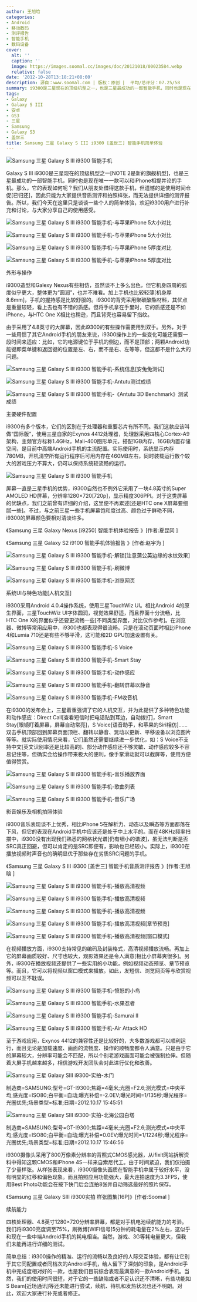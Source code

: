 ```yaml
---
author: 王旭晗
categories:
- Android
- 移动数码
- 测评报告
- 智能手机
- 数码设备
cover:
  alt: ''
  caption: ''
  image: https://images.soomal.cc/images/doc/20121018/00023584.webp
  relative: false
date: '2012-10-28T13:18:21+08:00'
description: 源自：www.soomal.com | 版权：原创 |  平均/总评分：07.25/58
summary: i9300是三星现在的顶级机型之一，也是三星最成功的一部智能手机，同时也是现在唯一一款可以和iPhone相提并论的手机。那么，它的表现如何呢？我们从朋友处借得这款手机，但遗憾的是使用时间仓促[已归还]，因此而无法提供详细的测评报告。我们在此只谈谈个人的简单体验……
tags:
- Galaxy
- Galaxy S III
- 安卓
- GS3
- 三星
- Samsung
- Galaxy S3
- 盖世三
title: Samsung 三星 Galaxy S III i9300 [盖世三] 智能手机简单体验
---
```


![Samsung 三星 Galaxy S III i9300 智能手机](https://images.soomal.cc/images/doc/20121018/00023578.webp)



Galaxy S III i9300是三星现在的顶级机型之一[NOTE 2是新的旗舰机型]，也是三星最成功的一部智能手机，同时也是现在唯一一款可以和iPhone相提并论的手机。那么，它的表现如何呢？我们从朋友处借得这款手机，但遗憾的是使用时间仓促[已归还]，因此只能为大家提供音质测评和拍照样张，而无法提供详细的测评报告。所以，我们今天在这里只是谈谈一些个人的简单体验，欢迎i9300用户进行补充和讨论，与大家分享自己的使用感受。



![Samsung 三星 Galaxy S III i9300 智能手机-与苹果iPhone 5大小对比](https://images.soomal.cc/images/doc/20121027/00023887.webp)



![Samsung 三星 Galaxy S III i9300 智能手机-与苹果iPhone 5大小对比](https://images.soomal.cc/images/doc/20121027/00023888.webp)



![Samsung 三星 Galaxy S III i9300 智能手机-与苹果iPhone 5厚度对比](https://images.soomal.cc/images/doc/20121027/00023889.webp)



![Samsung 三星 Galaxy S III i9300 智能手机-与苹果iPhone 5厚度对比](https://images.soomal.cc/images/doc/20121027/00023890.webp)



外形与操作



i9300造型和Galexy Nexus有些相仿，虽然谈不上多么出色，但它机身四周的弧度似乎更大，整体更为“圆润”，也并不难看。加上手机也比较轻薄[机身厚8.6mm]，手机的握持感是比较舒服的。i9300的背壳采用聚碳酸酯材料，其优点是重量较轻，看上去也有不错的质感。但将手机拿在手里时，它的质感还是不如iPhone，与HTC One X相比也稍逊，而且背壳也容易留下指纹。



由于采用了4.8英寸的大屏幕，因此i9300的有些操作需要用到双手。另外，对于一些用惯了其它Android手机的朋友来说，i9300操作上的一些变化可能还需要一段时间来适应：比如，它的电源键位于手机的侧边，而不是顶部；两颗Android功能键即菜单键和返回键的位置是左、右，而不是右、左等等，但这都不是什么大的问题。



![Samsung 三星 Galaxy S III i9300 智能手机-系统信息[安兔兔测试]](https://images.soomal.cc/images/doc/20121018/00023606.webp)



![Samsung 三星 Galaxy S III i9300 智能手机-Antutu测试成绩](https://images.soomal.cc/images/doc/20121027/00023891.webp)



![Samsung 三星 Galaxy S III i9300 智能手机-《Antutu 3D Benchmark》测试成绩](https://images.soomal.cc/images/doc/20121027/00023892.webp)



主要硬件配置



i9300有多个版本，它们的区别在于处理器和重要芯片有所不同。我们这款应该叫做“国际版”，使用三星自家的Exynos 4412处理器，处理器采用四核心Cortex-A9架构，主频官方标称1.4GHz，Mali-400图形单元，搭配1GB内存，16GB内置存储空间，是目前中高端Android手机的主流配置。实际使用时，系统显示内存780MB，开机清空所有运行程序后可用内存在460MB左右，同时装载运行数个较大的游戏压力不算大，仍可以保持系统较流畅的运行。



![Samsung 三星 Galaxy S III i9300 智能手机](https://images.soomal.cc/images/doc/20121018/00023581.webp)



屏幕一直是三星手机的优势，i9300自然也不例外它采用了一块4.8英寸的Super AMOLED HD屏幕，分辨率1280×720[720p]，显示精度306PPI。对于这类屏幕的优缺点，我们之前曾有详细的介绍，这里便不再累述[还是HTC one X屏幕要细腻一些]。不过，与之前三星一些手机屏幕饱和度过高、颜色过于鲜艳不同，i9300的屏幕颜色要相对清淡许多。



《Samsung 三星 Galaxy Nexus [i9250] 智能手机体验报告 》[作者:夏昆冈 ]

《Samsung 三星 Galaxy S2 i9100 智能手机体验报告 》[作者:赵宇为 ]



![Samsung 三星 Galaxy S III i9300 智能手机-解锁[注意蒲公英边缘的水纹效果]](https://images.soomal.cc/images/doc/20121018/00023599.webp)



![Samsung 三星 Galaxy S III i9300 智能手机-刷微博](https://images.soomal.cc/images/doc/20121027/00023893.webp)



![Samsung 三星 Galaxy S III i9300 智能手机-浏览网页](https://images.soomal.cc/images/doc/20121027/00023894.webp)



系统UI与特色功能[人机交互]



i9300采用Android 4.0.4操作系统，使用三星TouchWiz UI。相比Android 4的原生界面，三星TouchWiz UI字体圆润，视觉效果舒适，而且界面十分流畅，比HTC One X的界面似乎还要更流畅一些[不同类型界面，对比仅作参考]。在浏览器、微博等常用应用中，i9300也都表现得很流畅。只是在滚动页面时相比iPhone 4和Lumia 710还是有些不够平滑，这可能和2D GPU加速设置有关。



![Samsung 三星 Galaxy S III i9300 智能手机-S Voice](https://images.soomal.cc/images/doc/20121027/00023895.webp)



![Samsung 三星 Galaxy S III i9300 智能手机-Smart Stay](https://images.soomal.cc/images/doc/20121027/00023896.webp)



![Samsung 三星 Galaxy S III i9300 智能手机-动作感应](https://images.soomal.cc/images/doc/20121027/00023897.webp)



![Samsung 三星 Galaxy S III i9300 智能手机-翻转屏幕以静音](https://images.soomal.cc/images/doc/20121027/00023898.webp)



![Samsung 三星 Galaxy S III i9300 智能手机-FM收音机](https://images.soomal.cc/images/doc/20121027/00023899.webp)



在i9300的发布会上，三星着重强调了它的人机交互，并为此提供了多种特色功能和动作感应：Direct Call[查看短信时把电话贴到耳边，自动拨打]，Smart Stay[眼镜盯着屏幕，屏幕自动常亮]，S Voice[语音助手，和苹果的Siri相仿]……双击手机顶部回到屏幕页面顶栏、翻转以静音、晃动以更新、平移设备以浏览图片等等。就实际使用情况来看，它们虽然还需要继续进一步优化，如：S Voice不支持中文[英文识别率还是比较高的]、部分动作感应还不够灵敏、动作感应较多不容易记住等，但确实会给操作带来极大的便利，像手掌滑动就可以截屏等，使用方便值得赞赏。



![Samsung 三星 Galaxy S III i9300 智能手机-音乐播放界面](https://images.soomal.cc/images/doc/20121027/00023905.webp)



![Samsung 三星 Galaxy S III i9300 智能手机-歌曲列表](https://images.soomal.cc/images/doc/20121027/00023906.webp)



![Samsung 三星 Galaxy S III i9300 智能手机-音乐广场](https://images.soomal.cc/images/doc/20121027/00023907.webp)



影音娱乐及相机拍照体验



i9300音乐表现谈不上优秀，相比iPhone 5在解析力、动态以及瞬态等方面都落在下风，但它的表现在Android手机中应该还是处于中上水平的。而在48KHz频率扫描中，i9300没有出现我们熟悉的网格状光谱[仍有细小的谐波]，虽无法判断是否SRC真正回避，但可以肯定的是SRC即便有，影响也已经较小。实际上，i9300在播放视频时声音也的确明显优于那些存在劣质SRC问题的手机。



《Samsung 三星 Galaxy S III i9300 [盖世三] 智能手机音质测评报告 》[作者:王旭晗 ]



![Samsung 三星 Galaxy S III i9300 智能手机-播放高清视频](https://images.soomal.cc/images/doc/20121027/00023900.webp)



![Samsung 三星 Galaxy S III i9300 智能手机-播放高清视频](https://images.soomal.cc/images/doc/20121027/00023901.webp)



![Samsung 三星 Galaxy S III i9300 智能手机-播放高清视频](https://images.soomal.cc/images/doc/20121027/00023902.webp)



![Samsung 三星 Galaxy S III i9300 智能手机-播放高清视频[章节预览]](https://images.soomal.cc/images/doc/20121027/00023903.webp)



![Samsung 三星 Galaxy S III i9300 智能手机-播放高清视频[窗口模式]](https://images.soomal.cc/images/doc/20121027/00023904.webp)



在视频播放方面，i9300支持常见的编码及封装格式，高清视频播放流畅。再加上它的屏幕画质较好、尺寸也较大，观影效果还是令人满意[相比小屏幕爽很多]。另外，i9300在播放视频还提供了一些实用的小功能，例如视频动态预览、章节预览等。而且，它可以将视频以窗口模式来播放。如此，发短信、浏览网页等与欣赏视频可以互不耽误。



![Samsung 三星 Galaxy S III i9300 智能手机-愤怒的小鸟](https://images.soomal.cc/images/doc/20121027/00023908.webp)



![Samsung 三星 Galaxy S III i9300 智能手机-水果忍者](https://images.soomal.cc/images/doc/20121027/00023909.webp)



![Samsung 三星 Galaxy S III i9300 智能手机-Samurai II](https://images.soomal.cc/images/doc/20121027/00023910.webp)



![Samsung 三星 Galaxy S III i9300 智能手机-Air Attack HD](https://images.soomal.cc/images/doc/20121027/00023911.webp)



至于游戏应用，Exynos 4412的兼容性还是比较好的，大多数游戏都可以顺利运行，而且无论是加载速度、画面的流畅度、操作的顺畅度都令人满意。只是由于它的屏幕较大，分辨率可能会不匹配，所以个别老游戏画面可能会被强制拉伸。但随着大屏手机越来越多，相信游戏开发团队会对此进行优化和改善。



![Samsung 三星 Galaxy SIII i9300-实拍-木门](https://images.soomal.cc/images/doc/20121026/00023880.webp)

制造商=SAMSUNG;型号=GT-I9300;焦距=4毫米;光圈=F2.6;测光模式=中央平均;感光度=ISO80;白平衡=自动;曝光补偿=-2.0EV;曝光时间=1/135秒;曝光程序=光圈优先;场景类型=标准;日期=2012.10.17 15:45:51



![Samsung 三星 Galaxy SIII i9300-实拍-北海公园白塔](https://images.soomal.cc/images/doc/20121026/00023881.webp)

制造商=SAMSUNG;型号=GT-I9300;焦距=4毫米;光圈=F2.6;测光模式=中央平均;感光度=ISO80;白平衡=自动;曝光补偿=0.0EV;曝光时间=1/1224秒;曝光程序=光圈优先;场景类型=标准;日期=2012.10.17 15:46:56



i9300摄像头采用了800万像素分辨率的背照式CMOS感光器，从ifixit网站拆解资料中得知这颗CMOS和iPhone 4S一样来自索尼代工。由于时间紧迫，我们仅拍摄了少量样张。从样张表现来看，i9300摄像头画质在智能手机中属于较好水平，没有明显的红移和偏色现象。而且拍照应用功能强大，最大连拍速度为3.3FPS，使用Best Photo功能会在按下快门后会连拍8张并自动筛选最好的照片保存。



《Samsung 三星 Galaxy SIII i9300实拍 样张图集[16P]》[作者:Soomal ]



续航能力



四核处理器、4.8英寸1280×720分辨率屏幕，都是对手机电池续航能力的考验。我们将i9300亮度调至75%，刷微博[WIFI信号]5分钟的耗电量在2%左右，这似乎和现在一些中端Android手机的耗电相当。当然，游戏、3G等耗电量更大，但我们未能再进行详细的测试。



简单总结：i9300操作的精准、运行的流畅以及良好的人际交互体验，都有让它别于其它同配置或者同档次的Android手机，给人留下了深刻的印象，是Android手机中完成度相对好的一款，也是我们目前综合表现最满意的一款Android手机。当然，我们的使用时间很短，对于它的一些缺陷或者不足认识还不清晰，有些功能如S Beam[近场通讯]等还未能进行尝试，续航、待机和发热状况也还不明朗。对此，欢迎大家进行补充或者修正。